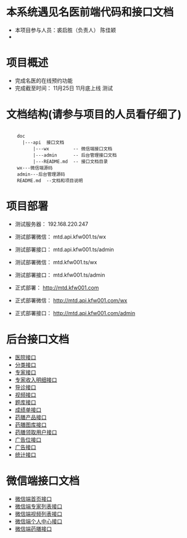 ﻿
# 本系统遇见名医前端代码和接口文档

- 本项目参与人员：裘启胜（负责人） 陈佳颖
-

# 项目概述

- 完成名医的在线预约功能
- 完成截至时间： 11月25日  11月底上线 测试

# 文档结构(请参与项目的人员看仔细了)

```text

    doc
      |---api  接口文档
          |---wx         -- 微信端接口文档
          |---admin      -- 后台管理接口文档
          |---README.md  -- 接口文档目录
    wx---微信端源码
    admin---后台管理源码
    README.md  --文档和项目说明

```
# 项目部署

- 测试服务器： 192.168.220.247
- 测试部署微信： mtd.api.kfw001.ts/wx
- 测试部署接口： mtd.api.kfw001.ts/admin

- 测试部署微信： mtd.kfw001.ts/wx
- 测试部署接口： mtd.kfw001.ts/admin

- 正式部署：     http://mtd.kfw001.com
- 正式部署微信： http://mtd.api.kfw001.com/wx
- 正式部署接口： http://mtd.api.kfw001.com/admin


# 后台接口文档
- [ 医院接口 ](/doc/api/admin/Hospital.md)
- [ 分类接口 ](/doc/api/admin/Category.md)
- [ 专家接口 ](/doc/api/admin/Expert.md)
- [ 专家收入明细接口 ](/doc/api/README.md)
- [ 导诊接口 ](/doc/api/admin/Guide.md)
- [ 视频接口 ](/doc/api/admin/Video.md)
- [ 题库接口 ](/doc/api/admin/Question.md)
- [ 成绩单接口 ](/doc/api/admin/Report.md)
- [ 药膳产品接口 ](/doc/api/admin/Goods.md)
- [ 药膳图库接口 ](/doc/api/admin/Imgs.md)
- [ 药膳领取用户接口 ](/doc/api/admin/Recipient.md)
- [ 广告位接口 ](/doc/api/admin/Place.md)
- [ 广告接口 ](/doc/api/admin/Ads.md)
- [ 统计接口 ](/doc/api/admin/Count.md)


# 微信端接口文档
- [ 微信端首页接口 ](/doc/api/wx/Home.md)
- [ 微信端专家列表接口 ](/doc/api/wx/Elist.md)
- [ 微信端视频列表接口 ](/doc/api/wx/Video.md)
- [ 微信端个人中心接口 ](/doc/api/wx/Personal.md)
- [ 微信端药膳接口 ](/doc/api/wx/Goods.md)

